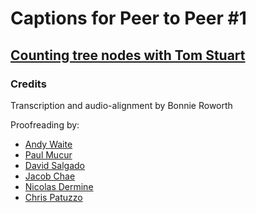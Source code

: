 # Captions for Peer to Peer #1
## [Counting tree nodes with Tom Stuart][product]

### Credits

Transcription and audio-alignment by Bonnie Roworth

Proofreading by:

* [Andy Waite](https://github.com/andyw8)
* [Paul Mucur](https://github.com/mudge)
* [David Salgado](https://github.com/digitalronin)
* [Jacob Chae](https://github.com/jbcden)
* [Nicolas Dermine](https://github.com/nicoder)
* [Chris Patuzzo](https://github.com/tuzz)

[product]: http://peertopeer.io/videos/1-tom-stuart/
